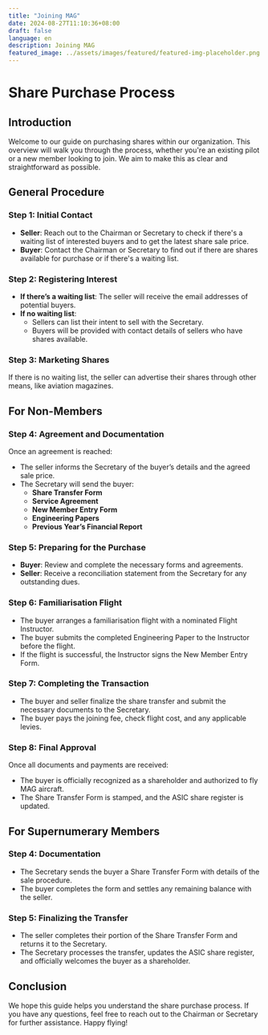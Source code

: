 ```yaml
---
title: "Joining MAG"
date: 2024-08-27T11:10:36+08:00
draft: false
language: en
description: Joining MAG
featured_image: ../assets/images/featured/featured-img-placeholder.png
---
```


# Share Purchase Process

## Introduction
Welcome to our guide on purchasing shares within our organization. This overview will walk you through the process, whether you're an existing pilot or a new member looking to join. We aim to make this as clear and straightforward as possible.

## General Procedure

### Step 1: Initial Contact
- **Seller**: Reach out to the Chairman or Secretary to check if there's a waiting list of interested buyers and to get the latest share sale price.
- **Buyer**: Contact the Chairman or Secretary to find out if there are shares available for purchase or if there's a waiting list.

### Step 2: Registering Interest
- **If there’s a waiting list**: The seller will receive the email addresses of potential buyers.
- **If no waiting list**: 
  - Sellers can list their intent to sell with the Secretary.
  - Buyers will be provided with contact details of sellers who have shares available.

### Step 3: Marketing Shares
If there is no waiting list, the seller can advertise their shares through other means, like aviation magazines.

## For Non-Members

### Step 4: Agreement and Documentation
Once an agreement is reached:
- The seller informs the Secretary of the buyer’s details and the agreed sale price.
- The Secretary will send the buyer:
  - **Share Transfer Form**
  - **Service Agreement**
  - **New Member Entry Form**
  - **Engineering Papers**
  - **Previous Year’s Financial Report**

### Step 5: Preparing for the Purchase
- **Buyer**: Review and complete the necessary forms and agreements.
- **Seller**: Receive a reconciliation statement from the Secretary for any outstanding dues.

### Step 6: Familiarisation Flight
- The buyer arranges a familiarisation flight with a nominated Flight Instructor.
- The buyer submits the completed Engineering Paper to the Instructor before the flight.
- If the flight is successful, the Instructor signs the New Member Entry Form.

### Step 7: Completing the Transaction
- The buyer and seller finalize the share transfer and submit the necessary documents to the Secretary.
- The buyer pays the joining fee, check flight cost, and any applicable levies.

### Step 8: Final Approval
Once all documents and payments are received:
- The buyer is officially recognized as a shareholder and authorized to fly MAG aircraft.
- The Share Transfer Form is stamped, and the ASIC share register is updated.

## For Supernumerary Members

### Step 4: Documentation
- The Secretary sends the buyer a Share Transfer Form with details of the sale procedure.
- The buyer completes the form and settles any remaining balance with the seller.

### Step 5: Finalizing the Transfer
- The seller completes their portion of the Share Transfer Form and returns it to the Secretary.
- The Secretary processes the transfer, updates the ASIC share register, and officially welcomes the buyer as a shareholder.

## Conclusion
We hope this guide helps you understand the share purchase process. If you have any questions, feel free to reach out to the Chairman or Secretary for further assistance. Happy flying!